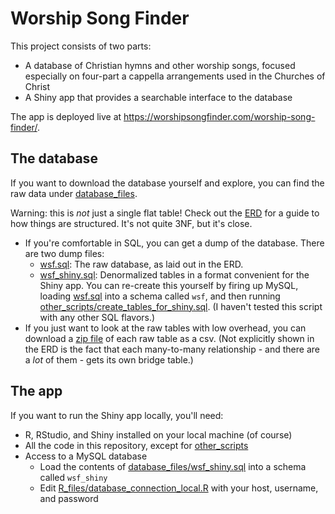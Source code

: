 # Worship Song Finder

This project consists of two parts:

* A database of Christian hymns and other worship songs, focused especially on four-part a cappella arrangements used in the Churches of Christ
* A Shiny app that provides a searchable interface to the database

The app is deployed live at <a href="https://worshipsongfinder.com/worship-song-finder/">https://worshipsongfinder.com/worship-song-finder/</a>.

## The database

If you want to download the database yourself and explore, you can find the raw data under [database_files](database_files).

Warning: this is _not_ just a single flat table!  Check out the [ERD](database_files/wsf_erd.pdf) for a guide to how things are structured.  It's not quite 3NF, but it's close.

* If you're comfortable in SQL, you can get a dump of the database.  There are two dump files:
  - [wsf.sql](database_files/wsf.sql): The raw database, as laid out in the ERD.
  - [wsf_shiny.sql](database_files/wsf_shiny.sql): Denormalized tables in a format convenient for the Shiny app.  You can re-create this yourself by firing up MySQL, loading [wsf.sql](database_files/wsf.sql) into a schema called `wsf`, and then running [other_scripts/create_tables_for_shiny.sql](other_scripts/create_tables_for_shiny.sql).  (I haven't tested this script with any other SQL flavors.)
* If you just want to look at the raw tables with low overhead, you can download a [zip file](database_files/csv_dumps.zip) of each raw table as a csv.  (Not explicitly shown in the ERD is the fact that each many-to-many relationship - and there are a _lot_ of them - gets its own bridge table.)

## The app

If you want to run the Shiny app locally, you'll need:

* R, RStudio, and Shiny installed on your local machine (of course)
* All the code in this repository, except for [other_scripts](other_scripts)
* Access to a MySQL database
  - Load the contents of [database_files/wsf_shiny.sql](database_files/wsf_shiny.sql) into a schema called `wsf_shiny`
  - Edit [R_files/database_connection_local.R](database_connection_local.R) with your host, username, and password